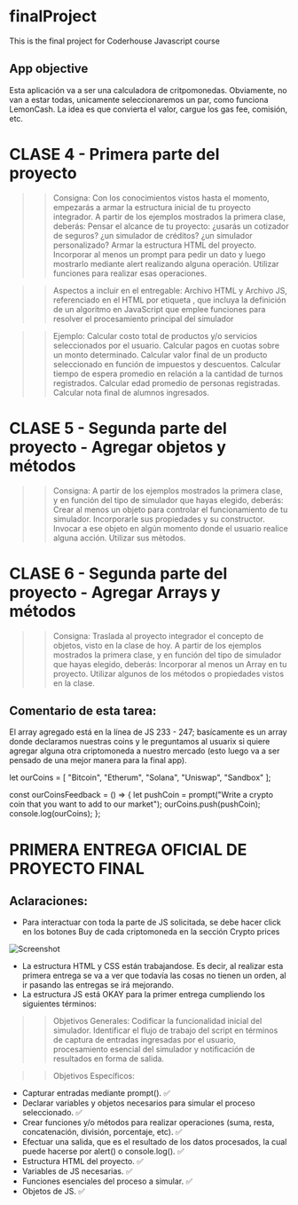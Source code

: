 # finalProject
This is the final project for Coderhouse Javascript course 

## App objective
Esta aplicación va a ser una calculadora de critpomonedas. Obviamente, no van a estar todas, unicamente seleccionaremos un par, como funciona LemonCash. La idea es que convierta el valor, cargue los gas fee, comisión, etc. 

# CLASE 4 - Primera parte del proyecto

>> Consigna: Con los conocimientos vistos hasta el momento, empezarás a armar la estructura inicial de tu proyecto integrador. A partir de los ejemplos mostrados la primera clase, deberás:
Pensar el alcance de tu proyecto: ¿usarás un cotizador de seguros? ¿un simulador de créditos? ¿un simulador personalizado?
Armar la estructura HTML del proyecto.
Incorporar al menos un prompt para pedir un dato y luego mostrarlo mediante alert realizando alguna operación.
Utilizar funciones para realizar esas operaciones.

>>Aspectos a incluir en el entregable:
Archivo HTML y Archivo JS, referenciado en el HTML por etiqueta <script src="js/miarchivo.js"></script>, que incluya la definición de un algoritmo en JavaScript que emplee funciones para resolver el procesamiento principal del simulador

>>Ejemplo:
Calcular costo total de productos y/o servicios seleccionados por el usuario.
Calcular pagos en cuotas sobre un monto determinado.
Calcular valor final de un producto seleccionado en función de impuestos y descuentos.
Calcular tiempo de espera promedio en relación a la cantidad de turnos registrados.
Calcular edad promedio de personas registradas.
Calcular nota final de alumnos ingresados.


# CLASE 5 - Segunda parte del proyecto - Agregar objetos y métodos

>> Consigna: A partir de los ejemplos mostrados la primera clase, y en función del tipo de simulador que hayas elegido, deberás:
Crear al menos un objeto para controlar el funcionamiento de tu simulador.
Incorporarle sus propiedades y su constructor.
Invocar a ese objeto en algún momento donde el usuario realice alguna acción.
Utilizar sus mètodos.


# CLASE 6 - Segunda parte del proyecto - Agregar Arrays y métodos

>> Consigna: Traslada al proyecto integrador el concepto de objetos, visto en la clase de hoy. A partir de los ejemplos mostrados la primera clase, y en función del tipo de simulador que hayas elegido, deberás:
Incorporar al menos un Array en tu proyecto.
Utilizar algunos de los métodos o propiedades vistos en la clase.


## Comentario de esta tarea: 

El array agregado está en la línea de JS 233 - 247; basícamente es un array donde declaramos nuestras coins y le preguntamos al usuarix si quiere agregar alguna otra criptomoneda a nuestro mercado (esto luego va a ser pensado de una mejor manera para la final app). 

let ourCoins = [
  "Bitcoin",
  "Etherum",
  "Solana",
  "Uniswap",
  "Sandbox"
];

const ourCoinsFeedback = () => {
  let pushCoin = prompt("Write a crypto coin that you want to add to our market");
  ourCoins.push(pushCoin);
  console.log(ourCoins);
}; 


# PRIMERA ENTREGA OFICIAL DE PROYECTO FINAL

## Aclaraciones: 

- Para interactuar con toda la parte de JS solicitada, se debe hacer click en los botones Buy de cada criptomoneda en la sección Crypto prices

![Screenshot](https://user-images.githubusercontent.com/84801914/149342554-88e62702-f57f-475c-b85a-1083e430223a.png)

- La estructura HTML y CSS están trabajandose. Es decir, al realizar esta primera entrega se va a ver que todavía las cosas no tienen un orden, al ir pasando las entregas se irá mejorando. 
- La estructura JS está OKAY para la primer entrega cumpliendo los siguientes términos: 

>>Objetivos Generales:
Codificar la funcionalidad inicial del simulador. 
Identificar el flujo de trabajo del script en términos de captura de entradas ingresadas por el usuario, procesamiento esencial del simulador y notificación de resultados en forma de salida.

>>Objetivos Específicos:
- Capturar entradas mediante prompt(). ✅
- Declarar variables y objetos necesarios para simular el proceso seleccionado. ✅
- Crear funciones y/o métodos para realizar operaciones (suma, resta, concatenación, división, porcentaje, etc). ✅
- Efectuar una salida, que es el resultado de los datos procesados, la cual puede hacerse por alert() o console.log(). ✅
- Estructura HTML del proyecto. ✅
- Variables de JS necesarias. ✅
- Funciones esenciales del proceso a simular. ✅
- Objetos de JS. ✅






